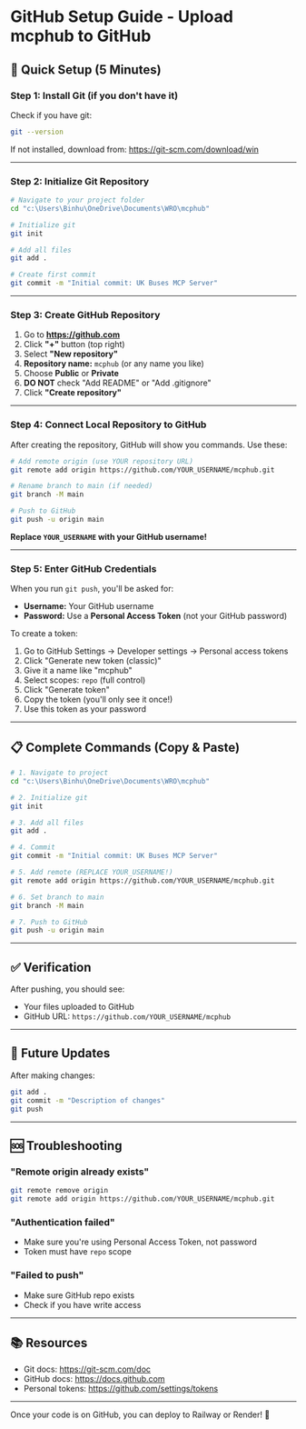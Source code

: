 # GitHub Setup Guide - Upload mcphub to GitHub

## 🚀 **Quick Setup (5 Minutes)**

### Step 1: Install Git (if you don't have it)

Check if you have git:
```bash
git --version
```

If not installed, download from: https://git-scm.com/download/win

---

### Step 2: Initialize Git Repository

```bash
# Navigate to your project folder
cd "c:\Users\Binhu\OneDrive\Documents\WRO\mcphub"

# Initialize git
git init

# Add all files
git add .

# Create first commit
git commit -m "Initial commit: UK Buses MCP Server"
```

---

### Step 3: Create GitHub Repository

1. Go to **https://github.com**
2. Click **"+"** button (top right)
3. Select **"New repository"**
4. **Repository name:** `mcphub` (or any name you like)
5. Choose **Public** or **Private**
6. **DO NOT** check "Add README" or "Add .gitignore"
7. Click **"Create repository"**

---

### Step 4: Connect Local Repository to GitHub

After creating the repository, GitHub will show you commands. Use these:

```bash
# Add remote origin (use YOUR repository URL)
git remote add origin https://github.com/YOUR_USERNAME/mcphub.git

# Rename branch to main (if needed)
git branch -M main

# Push to GitHub
git push -u origin main
```

**Replace `YOUR_USERNAME` with your GitHub username!**

---

### Step 5: Enter GitHub Credentials

When you run `git push`, you'll be asked for:
- **Username:** Your GitHub username
- **Password:** Use a **Personal Access Token** (not your GitHub password)

To create a token:
1. Go to GitHub Settings → Developer settings → Personal access tokens
2. Click "Generate new token (classic)"
3. Give it a name like "mcphub"
4. Select scopes: `repo` (full control)
5. Click "Generate token"
6. Copy the token (you'll only see it once!)
7. Use this token as your password

---

## 📋 **Complete Commands (Copy & Paste)**

```bash
# 1. Navigate to project
cd "c:\Users\Binhu\OneDrive\Documents\WRO\mcphub"

# 2. Initialize git
git init

# 3. Add all files
git add .

# 4. Commit
git commit -m "Initial commit: UK Buses MCP Server"

# 5. Add remote (REPLACE YOUR_USERNAME!)
git remote add origin https://github.com/YOUR_USERNAME/mcphub.git

# 6. Set branch to main
git branch -M main

# 7. Push to GitHub
git push -u origin main
```

---

## ✅ **Verification**

After pushing, you should see:
- Your files uploaded to GitHub
- GitHub URL: `https://github.com/YOUR_USERNAME/mcphub`

---

## 🔄 **Future Updates**

After making changes:

```bash
git add .
git commit -m "Description of changes"
git push
```

---

## 🆘 **Troubleshooting**

### "Remote origin already exists"
```bash
git remote remove origin
git remote add origin https://github.com/YOUR_USERNAME/mcphub.git
```

### "Authentication failed"
- Make sure you're using Personal Access Token, not password
- Token must have `repo` scope

### "Failed to push"
- Make sure GitHub repo exists
- Check if you have write access

---

## 📚 **Resources**

- Git docs: https://git-scm.com/doc
- GitHub docs: https://docs.github.com
- Personal tokens: https://github.com/settings/tokens

---

Once your code is on GitHub, you can deploy to Railway or Render! 🎉
